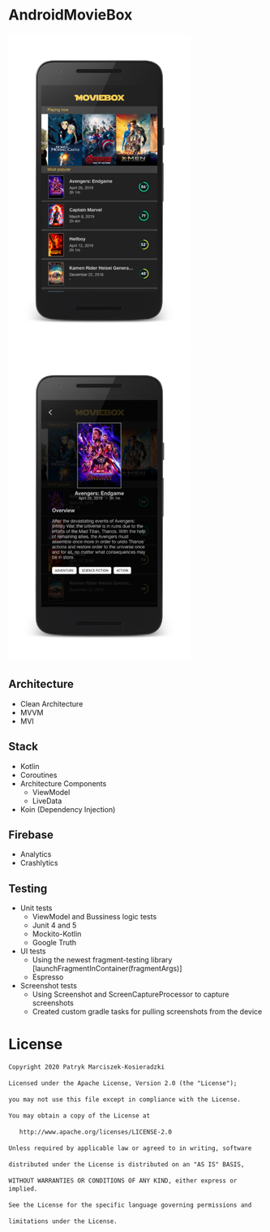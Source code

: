 # AndroidMovieBox

<img src="art/Main_Screen_framed.png" width="360"> <img src="art/Movie_Details_Screen_framed.png" width="360">

## Architecture
- Clean Architecture
- MVVM
- MVI

## Stack
- Kotlin
- Coroutines
- Architecture Components
    * ViewModel
    * LiveData
- Koin (Dependency Injection)

## Firebase
- Analytics
- Crashlytics

## Testing
- Unit tests
    * ViewModel and Bussiness logic tests
    * Junit 4 and 5
    * Mockito-Kotlin
    * Google Truth
- UI tests
    * Using the newest fragment-testing library [launchFragmentInContainer<SomeFragment>(fragmentArgs)]
    * Espresso
- Screenshot tests
    * Using Screenshot and ScreenCaptureProcessor to capture screenshots
    * Created custom gradle tasks for pulling screenshots from the device

# License

    Copyright 2020 Patryk Marciszek-Kosieradzki

    Licensed under the Apache License, Version 2.0 (the "License");

    you may not use this file except in compliance with the License.

    You may obtain a copy of the License at

       http://www.apache.org/licenses/LICENSE-2.0

    Unless required by applicable law or agreed to in writing, software

    distributed under the License is distributed on an "AS IS" BASIS,

    WITHOUT WARRANTIES OR CONDITIONS OF ANY KIND, either express or implied.

    See the License for the specific language governing permissions and

    limitations under the License.

